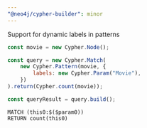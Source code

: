 ```yaml
---
"@neo4j/cypher-builder": minor
---
```


Support for dynamic labels in patterns

```javascript
const movie = new Cypher.Node();

const query = new Cypher.Match(
    new Cypher.Pattern(movie, {
        labels: new Cypher.Param("Movie"),
    })
).return(Cypher.count(movie));

const queryResult = query.build();
```

```cypher
MATCH (this0:$($param0))
RETURN count(this0)
```
